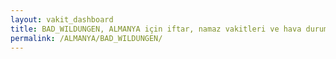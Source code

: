 ```yaml
---
layout: vakit_dashboard
title: BAD_WILDUNGEN, ALMANYA için iftar, namaz vakitleri ve hava durumu - ilçe/eyalet seç
permalink: /ALMANYA/BAD_WILDUNGEN/
---
```


<script type="text/javascript">
  var GLOBAL_COUNTRY = 'ALMANYA';
  var GLOBAL_CITY = 'BAD_WILDUNGEN';
  var GLOBAL_STATE = '';
  var lat = 72;
  var lon = 21;
</script>
